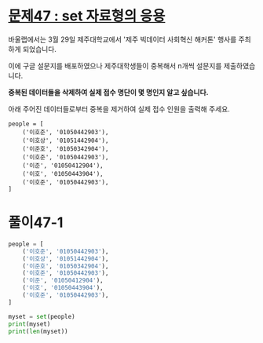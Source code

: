 # [문제47 : set 자료형의 응용](https://www.notion.so/47-set-6997712e67ab49be838c35061bc544a7)

바울랩에서는 3월 29일 제주대학교에서 '제주 빅데이터 사회혁신 해커톤' 행사를 주최하게 되었습니다.

이에 구글 설문지를 배포하였으나 제주대학생들이 중복해서 n개씩 설문지를 제출하였습니다.

**중복된 데이터들을 삭제하여 실제 접수 명단이 몇 명인지 알고 싶습니다.**

아래 주어진 데이터들로부터 중복을 제거하여 실제 접수 인원을 출력해 주세요.

    people = [
        ('이호준', '01050442903'),
        ('이호상', '01051442904'),
        ('이준호', '01050342904'),
        ('이호준', '01050442903'),
        ('이준', '01050412904'),
        ('이호', '01050443904'),
        ('이호준', '01050442903'),
    ]

# 풀이47-1

``` python
people = [
    ('이호준', '01050442903'),
    ('이호상', '01051442904'),
    ('이준호', '01050342904'),
    ('이호준', '01050442903'),
    ('이준', '01050412904'),
    ('이호', '01050443904'),
    ('이호준', '01050442903'),
]

myset = set(people)
print(myset)
print(len(myset))
```